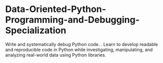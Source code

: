 # Data-Oriented-Python-Programming-and-Debugging-Specialization
Write and systematically debug Python code. . Learn to develop readable and reproducible code in Python while investigating, manipulating, and analyzing real-world data using Python libraries.
